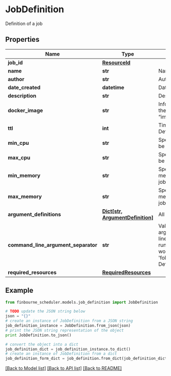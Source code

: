# JobDefinition

Definition of a job

## Properties
Name | Type | Description | Notes
------------ | ------------- | ------------- | -------------
**job_id** | [**ResourceId**](ResourceId.md) |  | 
**name** | **str** | Name of the job | [optional] 
**author** | **str** | Author of the job | [optional] 
**date_created** | **datetime** | Date when job was created | [optional] 
**description** | **str** | Description of this job | [optional] 
**docker_image** | **str** | Information about the docker image in the format “image_source/image_name:image_tag” | [optional] 
**ttl** | **int** | Time To Live of the job run in seconds  Defaults to 5 minutes(300) | [optional] 
**min_cpu** | **str** | Specifies  minimum number of CPUs to be allocated for the job  Default to 2 | [optional] 
**max_cpu** | **str** | Specifies  maximum number of CPUs to be allocated for the job | [optional] 
**min_memory** | **str** | Specifies the minimum amount of memory (in GiB) to be allocated for the job | [optional] 
**max_memory** | **str** | Specifies the maximum amount of memory (in GiB) to be allocated for the job | [optional] 
**argument_definitions** | [**Dict[str, ArgumentDefinition]**](ArgumentDefinition.md) | All arguments for this job to run | [optional] 
**command_line_argument_separator** | **str** | Value to separate command line arguments  e.g : If a job has a command line argument named &#39;folder&#39; and the runtime value is &#39;s3://path&#39; then this  would be supplied to the command as &#39;folder{separatorValue}s3://path&#39;  Default to a space | [optional] 
**required_resources** | [**RequiredResources**](RequiredResources.md) |  | 

## Example

```python
from finbourne_scheduler.models.job_definition import JobDefinition

# TODO update the JSON string below
json = "{}"
# create an instance of JobDefinition from a JSON string
job_definition_instance = JobDefinition.from_json(json)
# print the JSON string representation of the object
print JobDefinition.to_json()

# convert the object into a dict
job_definition_dict = job_definition_instance.to_dict()
# create an instance of JobDefinition from a dict
job_definition_form_dict = job_definition.from_dict(job_definition_dict)
```
[[Back to Model list]](../README.md#documentation-for-models) [[Back to API list]](../README.md#documentation-for-api-endpoints) [[Back to README]](../README.md)


